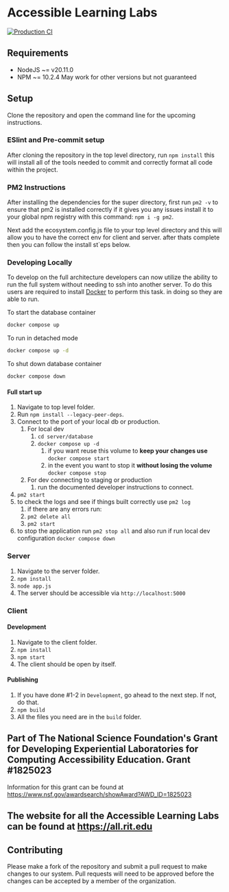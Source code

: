 # Accessible Learning Labs

[![Production CI](https://github.com/all-rit/ALL/actions/workflows/node.js.yml/badge.svg)](https://github.com/all-rit/ALL/actions/workflows/node.js.yml)

## Requirements

- NodeJS ~= v20.11.0
- NPM ~= 10.2.4
  May work for other versions but not guaranteed

## Setup

Clone the repository and open the command line for the upcoming instructions.

### ESlint and Pre-commit setup

After cloning the repository in the top level directory, run `npm install` this will install all of the tools needed to
commit and correctly format all code within the project.

### PM2 Instructions

After installing the dependencies for the super directory, first run `pm2 -v` to ensure that pm2 is installed correctly
if it gives you any issues install it to your global npm registry with this command: `npm i -g pm2`.

Next add the ecosystem.config.js file to your top level directory and this will allow you to have
the correct env for client and server. after thats complete then you can follow the install st`eps below.

### Developing Locally

To develop on the full architecture developers can now utilize the ability to run the full system without
needing to ssh into another server. To do this users are required to install [Docker](https://www.docker.com/) to perform this task.
in doing so they are able to run.

To start the database container

```bash
docker compose up
```

To run in detached mode

```bash
docker compose up -d
```

To shut down database container

```bash
docker compose down
```

#### Full start up

1. Navigate to top level folder.
2. Run `npm install --legacy-peer-deps`.
3. Connect to the port of your local db or production.
   1. For local dev
      1. `cd server/database`
      2. `docker compose up -d`
         1. if you want reuse this volume to **keep your changes use** `docker compose start`
         2. in the event you want to stop it **without losing the volume** `docker compose stop`
   2. For dev connecting to staging or production
      1. run the documented developer instructions to connect.
4. `pm2 start`
5. to check the logs and see if things built correctly use `pm2 log`
   1. if there are any errors run:
   2. `pm2 delete all`
   3. `pm2 start`
6. to stop the application run `pm2 stop all` and also run if run local dev configuration `docker compose down`

### Server

1. Navigate to the server folder.
2. `npm install`
3. `node app.js`
4. The server should be accessible via `http://localhost:5000`

### Client

#### Development

1. Navigate to the client folder.
2. `npm install`
3. `npm start`
4. The client should be open by itself.

#### Publishing

1. If you have done #1-2 in `Development`, go ahead to the next step. If not, do that.
2. `npm build`
3. All the files you need are in the `build` folder.

## Part of The National Science Foundation's Grant for Developing Experiential Laboratories for Computing Accessibility Education. Grant #1825023

Information for this grant can be found at <https://www.nsf.gov/awardsearch/showAward?AWD_ID=1825023>

## The website for all the Accessible Learning Labs can be found at <https://all.rit.edu>

## Contributing

Please make a fork of the repository and submit a pull request to make changes to our system. Pull requests will need to be approved before the changes can be accepted by a member of the organization.
